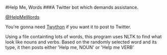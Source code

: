 #Help Me, Words
###A Twitter bot which demands assistance.

[@HelpMeWords](https://twitter.com/HelpMeWords)

You're gonna need [Twython](https://github.com/ryanmcgrath/twython) if you want it to post to Twitter. 

Using a file containting lots of words, this program uses NLTK to find what look like nouns and verbs. Based on the randomly selected word and its type, it then posts either 'Help me, NOUN' or 'Help me VERB'
